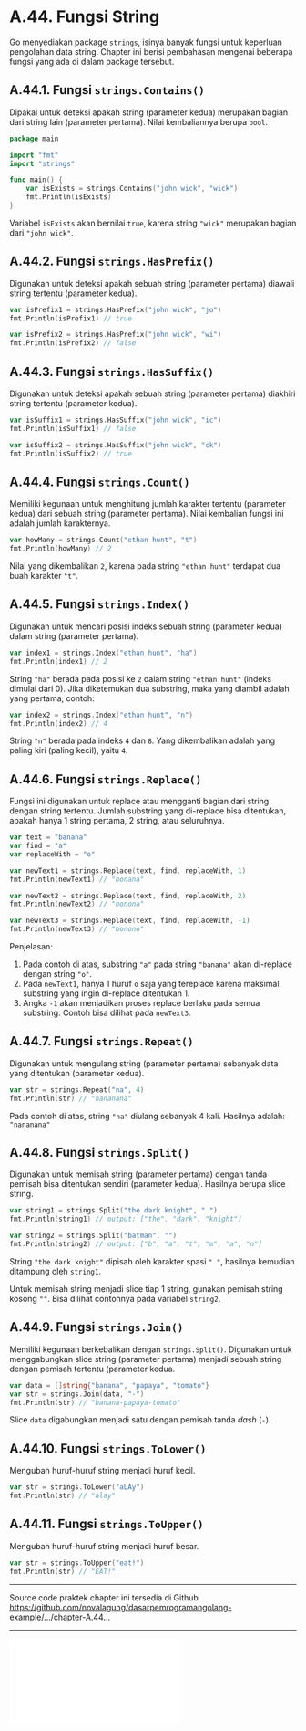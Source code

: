 # A.44. Fungsi String

Go menyediakan package `strings`, isinya banyak fungsi untuk keperluan pengolahan data string. Chapter ini berisi pembahasan mengenai beberapa fungsi yang ada di dalam package tersebut.

## A.44.1. Fungsi `strings.Contains()`

Dipakai untuk deteksi apakah string (parameter kedua) merupakan bagian dari string lain (parameter pertama). Nilai kembaliannya berupa `bool`.

```go
package main

import "fmt"
import "strings"

func main() {
    var isExists = strings.Contains("john wick", "wick")
    fmt.Println(isExists)
}
```

Variabel `isExists` akan bernilai `true`, karena string `"wick"` merupakan bagian dari `"john wick"`.

## A.44.2. Fungsi `strings.HasPrefix()`

Digunakan untuk deteksi apakah sebuah string (parameter pertama) diawali string tertentu (parameter kedua).

```go
var isPrefix1 = strings.HasPrefix("john wick", "jo")
fmt.Println(isPrefix1) // true

var isPrefix2 = strings.HasPrefix("john wick", "wi")
fmt.Println(isPrefix2) // false
```

## A.44.3. Fungsi `strings.HasSuffix()`

Digunakan untuk deteksi apakah sebuah string (parameter pertama) diakhiri string tertentu (parameter kedua).

```go
var isSuffix1 = strings.HasSuffix("john wick", "ic")
fmt.Println(isSuffix1) // false

var isSuffix2 = strings.HasSuffix("john wick", "ck")
fmt.Println(isSuffix2) // true
```

## A.44.4. Fungsi `strings.Count()`

Memiliki kegunaan untuk menghitung jumlah karakter tertentu (parameter kedua) dari sebuah string (parameter pertama). Nilai kembalian fungsi ini adalah jumlah karakternya.

```go
var howMany = strings.Count("ethan hunt", "t")
fmt.Println(howMany) // 2
```

Nilai yang dikembalikan `2`, karena pada string `"ethan hunt"` terdapat dua buah karakter `"t"`.

## A.44.5. Fungsi `strings.Index()`

Digunakan untuk mencari posisi indeks sebuah string (parameter kedua) dalam string (parameter pertama).

```go
var index1 = strings.Index("ethan hunt", "ha")
fmt.Println(index1) // 2
```

String `"ha"` berada pada posisi ke `2` dalam string `"ethan hunt"` (indeks dimulai dari 0). Jika diketemukan dua substring, maka yang diambil adalah yang pertama, contoh:

```go
var index2 = strings.Index("ethan hunt", "n")
fmt.Println(index2) // 4
```

String `"n"` berada pada indeks `4` dan `8`. Yang dikembalikan adalah yang paling kiri (paling kecil), yaitu `4`.

## A.44.6. Fungsi `strings.Replace()`

Fungsi ini digunakan untuk replace atau mengganti bagian dari string dengan string tertentu. Jumlah substring yang di-replace bisa ditentukan, apakah hanya 1 string pertama, 2 string, atau seluruhnya.

```go
var text = "banana"
var find = "a"
var replaceWith = "o"

var newText1 = strings.Replace(text, find, replaceWith, 1)
fmt.Println(newText1) // "bonana"

var newText2 = strings.Replace(text, find, replaceWith, 2)
fmt.Println(newText2) // "bonona"

var newText3 = strings.Replace(text, find, replaceWith, -1)
fmt.Println(newText3) // "bonono"
```

Penjelasan:

 1. Pada contoh di atas, substring `"a"` pada string `"banana"` akan di-replace dengan string `"o"`.
 2. Pada `newText1`, hanya 1 huruf `o` saja yang tereplace karena maksimal substring yang ingin di-replace ditentukan 1.
 3. Angka `-1` akan menjadikan proses replace berlaku pada semua substring. Contoh bisa dilihat pada `newText3`.

## A.44.7. Fungsi `strings.Repeat()`

Digunakan untuk mengulang string (parameter pertama) sebanyak data yang ditentukan (parameter kedua).

```go
var str = strings.Repeat("na", 4)
fmt.Println(str) // "nananana"
```

Pada contoh di atas, string `"na"` diulang sebanyak 4 kali. Hasilnya adalah: `"nananana"`

## A.44.8. Fungsi `strings.Split()`

Digunakan untuk memisah string (parameter pertama) dengan tanda pemisah bisa ditentukan sendiri (parameter kedua). Hasilnya berupa slice string.

```go
var string1 = strings.Split("the dark knight", " ")
fmt.Println(string1) // output: ["the", "dark", "knight"]

var string2 = strings.Split("batman", "")
fmt.Println(string2) // output: ["b", "a", "t", "m", "a", "n"]
```

String `"the dark knight"` dipisah oleh karakter spasi `" "`, hasilnya kemudian ditampung oleh `string1`.

Untuk memisah string menjadi slice tiap 1 string, gunakan pemisah string kosong `""`. Bisa dilihat contohnya pada variabel `string2`.

## A.44.9. Fungsi `strings.Join()`

Memiliki kegunaan berkebalikan dengan `strings.Split()`. Digunakan untuk menggabungkan slice string (parameter pertama) menjadi sebuah string dengan pemisah tertentu (parameter kedua.

```go
var data = []string{"banana", "papaya", "tomato"}
var str = strings.Join(data, "-")
fmt.Println(str) // "banana-papaya-tomato"
```

Slice `data` digabungkan menjadi satu dengan pemisah tanda *dash* (`-`).

## A.44.10. Fungsi `strings.ToLower()`

Mengubah huruf-huruf string menjadi huruf kecil.

```go
var str = strings.ToLower("aLAy")
fmt.Println(str) // "alay"
```

## A.44.11. Fungsi `strings.ToUpper()`

Mengubah huruf-huruf string menjadi huruf besar.

```go
var str = strings.ToUpper("eat!")
fmt.Println(str) // "EAT!"
```

---

<div class="source-code-link">
    <div class="source-code-link-message">Source code praktek chapter ini tersedia di Github</div>
    <a href="https://github.com/novalagung/dasarpemrogramangolang-example/tree/master/chapter-A.44-fungsi-string">https://github.com/novalagung/dasarpemrogramangolang-example/.../chapter-A.44...</a>
</div>

---

<iframe src="partial/ebooks.html" class="partial-ebooks-wrapper" frameborder="0" scrolling="no"></iframe>
